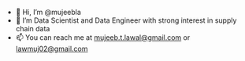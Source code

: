 - 👋 Hi, I’m @mujeebla
- 👀 I’m Data Scientist and Data Engineer with strong interest in supply chain data
- 📫 You can reach me at mujeeb.t.lawal@gmail.com or lawmuj02@gmail.com

<!---
mujeebla/mujeebla is a ✨ special ✨ repository because its `README.md` (this file) appears on your GitHub profile.
You can click the Preview link to take a look at your changes.
--->
